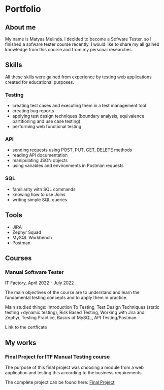 # Portfolio

## About me

My name is Matyas Melinda. I decided to become a Sofware Tester, so I finished a sofware tester course recently. I would like to share my all gained knowledge from this course and from my personal researches.

## Skills

All these skills were gained from experience by testing web applications created for educational purposes.

### Testing

* creating test cases and executing them in a test management tool
* creating bug reports 
* applying test design techniques (boundary analysis, equivalence partitioning and use case testing)
* performing web functional testing 

### API

* sending requests using POST, PUT, GET, DELETE methods
* reading API documentation
* manipulating JSON objects
* using variables and environments in Postman requests

### SQL

* familiarity with SQL commands
* knowing how to use Joins
* writing simple SQL queries


## Tools
* JiRA
* Zephyr Squad
* MySQL Workbench
* Postman

## Courses

### Manual Software Tester

IT Factory, April 2022 - July 2022

The main objectives of the course are to understand and learn the fundamental testing concepts and to apply them in practice.

Main studied things: Introduction To Testing, Test Design Techniques (static testing +dynamic testing), Risk Based Testing, Working with Jira and Zephyr, Testing Practice, Basics of MySQL, API Testing/Postman

Link to the certficate 

## My works

### Final Project for ITF Manual Testing course

The purpose of this final project was choosing a module from a web application and testing this according to the business requirements.

The complete project can be found here: [Final Project](https://github.com/matyasmelinda/manual_testing_portofolio/tree/main/Final%20Project)
